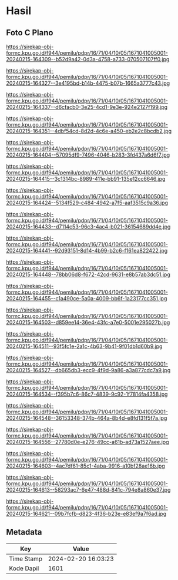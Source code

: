 # Hasil

## Foto C Plano

https://sirekap-obj-formc.kpu.go.id/f944/pemilu/pdpr/16/71/04/10/05/1671041005001-20240215-164309--b52d9a42-0d3a-4758-a733-070507107ff0.jpg

https://sirekap-obj-formc.kpu.go.id/f944/pemilu/pdpr/16/71/04/10/05/1671041005001-20240215-164327--3e4195bd-b14b-4475-b07b-1665a3777c43.jpg

https://sirekap-obj-formc.kpu.go.id/f944/pemilu/pdpr/16/71/04/10/05/1671041005001-20240215-164337--d6cfacb0-3e25-4cd1-9e3e-924e2127f199.jpg

https://sirekap-obj-formc.kpu.go.id/f944/pemilu/pdpr/16/71/04/10/05/1671041005001-20240215-164351--4dbf54cd-8d2d-4c6e-a450-eb2e2c8bcdb2.jpg

https://sirekap-obj-formc.kpu.go.id/f944/pemilu/pdpr/16/71/04/10/05/1671041005001-20240215-164404--57095df9-7496-4046-b283-3fd437a6d6f7.jpg

https://sirekap-obj-formc.kpu.go.id/f944/pemilu/pdpr/16/71/04/10/05/1671041005001-20240215-164415--3c1314bc-8989-411e-bb91-135e12cc6646.jpg

https://sirekap-obj-formc.kpu.go.id/f944/pemilu/pdpr/16/71/04/10/05/1671041005001-20240215-164424--5134f529-c484-4942-a7f5-aaf3515c9a36.jpg

https://sirekap-obj-formc.kpu.go.id/f944/pemilu/pdpr/16/71/04/10/05/1671041005001-20240215-164433--d7114c53-96c3-4ac4-b021-36154689dd4e.jpg

https://sirekap-obj-formc.kpu.go.id/f944/pemilu/pdpr/16/71/04/10/05/1671041005001-20240215-164441--92d93151-8d14-4b99-b2c6-f161ea822422.jpg

https://sirekap-obj-formc.kpu.go.id/f944/pemilu/pdpr/16/71/04/10/05/1671041005001-20240215-164448--78bb06d8-f672-42cd-9631-e8b57ab3dc51.jpg

https://sirekap-obj-formc.kpu.go.id/f944/pemilu/pdpr/16/71/04/10/05/1671041005001-20240215-164455--c1a490ce-5a0a-4009-bb6f-1a23177cc351.jpg

https://sirekap-obj-formc.kpu.go.id/f944/pemilu/pdpr/16/71/04/10/05/1671041005001-20240215-164503--d859ee14-36e4-43fc-a7e0-5001e295027b.jpg

https://sirekap-obj-formc.kpu.go.id/f944/pemilu/pdpr/16/71/04/10/05/1671041005001-20240215-164511--93f5fc1e-2a1c-4b63-9b41-9f01db1d60b9.jpg

https://sirekap-obj-formc.kpu.go.id/f944/pemilu/pdpr/16/71/04/10/05/1671041005001-20240215-164527--db665db3-ecc9-4f9d-9a86-a3a877cdc7a9.jpg

https://sirekap-obj-formc.kpu.go.id/f944/pemilu/pdpr/16/71/04/10/05/1671041005001-20240215-164534--f395b7c6-86c7-4839-9c92-1f7814fa4358.jpg

https://sirekap-obj-formc.kpu.go.id/f944/pemilu/pdpr/16/71/04/10/05/1671041005001-20240215-164548--36153348-374b-464a-8b4d-e8fd131f5f7a.jpg

https://sirekap-obj-formc.kpu.go.id/f944/pemilu/pdpr/16/71/04/10/05/1671041005001-20240215-164556--27780d0e-e276-49cc-a61b-ad73a1527aee.jpg

https://sirekap-obj-formc.kpu.go.id/f944/pemilu/pdpr/16/71/04/10/05/1671041005001-20240215-164603--4ac7df61-85c1-4aba-9916-a10bf28ae16b.jpg

https://sirekap-obj-formc.kpu.go.id/f944/pemilu/pdpr/16/71/04/10/05/1671041005001-20240215-164613--58293ac7-6e47-488d-841c-794e8a860e37.jpg

https://sirekap-obj-formc.kpu.go.id/f944/pemilu/pdpr/16/71/04/10/05/1671041005001-20240215-164621--09b7fcfb-d823-4f36-b23e-e83ef9a7f6ad.jpg


## Metadata

| Key        | Value               |
| ---------- | ------------------- |
| Time Stamp | 2024-02-20 16:03:23 |
| Kode Dapil | 1601                |



